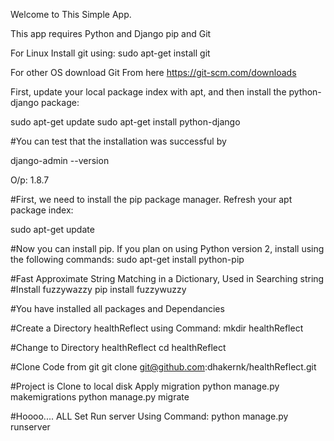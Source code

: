 Welcome to This Simple App.

This app requires Python and Django pip and  Git

For Linux Install git using:
sudo apt-get install git

For other OS download Git From here https://git-scm.com/downloads


First, update your local package index with apt, and then install the python-django package:

sudo apt-get update
sudo apt-get install python-django

#You can test that the installation was successful by

django-admin --version

O/p: 1.8.7

#First, we need to install the pip package manager. Refresh your apt package index:

sudo apt-get update

#Now you can install pip. If you plan on using Python version 2, install using the following commands:
sudo apt-get install python-pip

#Fast Approximate String Matching in a Dictionary, Used in Searching string 
#Install fuzzywazzy
pip install fuzzywuzzy


#You have installed all packages and Dependancies 

#Create a Directory healthReflect using Command:
mkdir healthReflect

#Change to Directory healthReflect
cd healthReflect

#Clone Code from git 
git clone git@github.com:dhakernk/healthReflect.git

#Project is Clone to local disk Apply migration 
python manage.py makemigrations
python manage.py migrate

#Hoooo.... ALL Set Run server Using Command:
python manage.py runserver 
